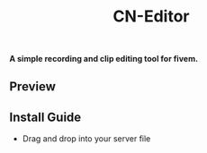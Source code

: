 <div align='center'><h1>CN-Editor</h3></div><br>

**A simple recording and clip editing tool for fivem.**

## Preview


## Install Guide
- Drag and drop into your server file
